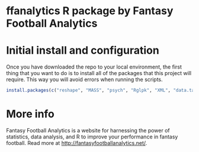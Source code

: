 ffanalytics R package by Fantasy Football Analytics
=========================

# Initial install and configuration
Once you have downloaded the repo to your local environment, the first thing that you want to do is to install all of the packages that this project will require.  This way you will avoid errors when running the scripts.
```r
install.packages(c("reshape", "MASS", "psych", "Rglpk", "XML", "data.table"), dependencies=TRUE)
```

# More info
Fantasy Football Analytics is a website for harnessing the power of statistics, data analysis, and R to improve your performance in fantasy football.  Read more at http://fantasyfootballanalytics.net/.
